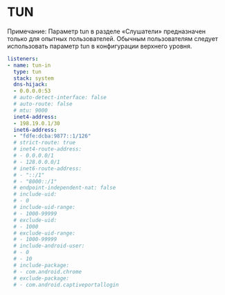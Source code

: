 # TUN

Примечание: Параметр tun в разделе «Слушатели» предназначен только для опытных пользователей. Обычным пользователям следует использовать параметр tun в конфигурации верхнего уровня.

```{.yaml linenums="1"}
listeners:
- name: tun-in
  type: tun
  stack: system
  dns-hijack:
  - 0.0.0.0:53
  # auto-detect-interface: false
  # auto-route: false
  # mtu: 9000
  inet4-address:
  - 198.19.0.1/30
  inet6-address:
  - "fdfe:dcba:9877::1/126"
  # strict-route: true
  # inet4-route-address:
  # - 0.0.0.0/1
  # - 128.0.0.0/1
  # inet6-route-address:
  # - "::/1"
  # - "8000::/1"
  # endpoint-independent-nat: false
  # include-uid:
  # - 0
  # include-uid-range:
  # - 1000-99999
  # exclude-uid:
  # - 1000
  # exclude-uid-range:
  # - 1000-99999
  # include-android-user:
  # - 0
  # - 10
  # include-package:
  # - com.android.chrome
  # exclude-package:
  # - com.android.captiveportallogin
``` 
